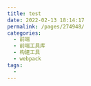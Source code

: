 ```yaml
---
title: test
date: 2022-02-13 18:14:17
permalink: /pages/274948/
categories:
  - 前端
  - 前端工具库
  - 构建工具
  - webpack
tags:
  - 
---
```

